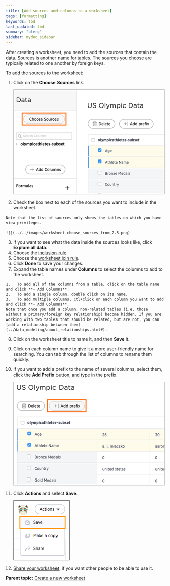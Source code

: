 ```yaml
---
title: [Add sources and columns to a worksheet]
tags: [formatting]
keywords: tbd
last_updated: tbd
summary: "blerg"
sidebar: mydoc_sidebar
---
```

After creating a worksheet, you need to add the sources that contain the data. Sources is another name for tables. The sources you choose are typically related to one another by foreign keys.

To add the sources to the worksheet:

1.  Click on the **Choose Sources** link.

    ![](../../shared/conrefs/../../images/worksheet_add_sources_link.png)

2.   Check the box next to each of the sources you want to include in the worksheet.

    Note that the list of sources only shows the tables on which you have view privileges.

    ![](../../images/worksheet_choose_sources_from_2.5.png)

3.   If you want to see what the data inside the sources looks like, click **Explore all data**.
4.   Choose the [inclusion rule](about_inclusion_rule.html#).
5.   Choose the [worksheet join rule](progressive_joins.html#).
6.   Click **Done** to save your changes.
7.   Expand the table names under **Columns** to select the columns to add to the worksheet.

    1.   To add all of the columns from a table, click on the table name and click **+ Add Columns**.
    2.   To add a single column, double click on its name.
    3.   To add multiple columns, Ctl+click on each column you want to add and click **+ Add Columns**.
    Note that once you add a column, non-related tables (i.e. those without a primary/foreign key relationship) become hidden. If you are working with two tables that should be related, but are not, you can [add a relationship between them](../data_modeling/about_relationships.html#).

8.   Click on the worksheet title to name it, and then **Save** it.
9.   Click on each column name to give it a more user-friendly name for searching. You can tab through the list of columns to rename them quickly.
10.  If you want to add a prefix to the name of several columns, select them, click the **Add Prefix** button, and type in the prefix.

     ![](../../images/worksheet_add_col_prefix.png "Add a prefix to column names")

11. Click **Actions** and select **Save**.

    ![](../../shared/conrefs/../../images/action_save_worksheet.png "Save a worksheet")

12.  [Share your worksheet](../data_security/share_worksheets.html#), if you want other people to be able to use it.

**Parent topic:** [Create a new worksheet](../../admin/worksheets/worksheet_create.html)
